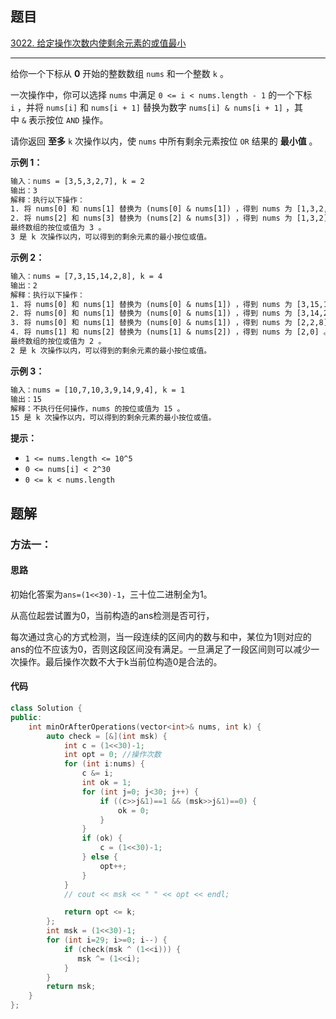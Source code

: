 ## 题目

[3022. 给定操作次数内使剩余元素的或值最小](https://leetcode.cn/problems/minimize-or-of-remaining-elements-using-operations/)

---

给你一个下标从 **0** 开始的整数数组 `nums` 和一个整数 `k` 。

一次操作中，你可以选择 `nums` 中满足 `0 <= i < nums.length - 1` 的一个下标 `i` ，并将 `nums[i]` 和 `nums[i + 1]` 替换为数字 `nums[i] & nums[i + 1]` ，其中 `&` 表示按位 `AND` 操作。

请你返回 **至多** `k` 次操作以内，使 `nums` 中所有剩余元素按位 `OR` 结果的 **最小值** 。

  

**示例 1：**

```txt
输入：nums = [3,5,3,2,7], k = 2
输出：3
解释：执行以下操作：
1. 将 nums[0] 和 nums[1] 替换为 (nums[0] & nums[1]) ，得到 nums 为 [1,3,2,7] 。
2. 将 nums[2] 和 nums[3] 替换为 (nums[2] & nums[3]) ，得到 nums 为 [1,3,2] 。
最终数组的按位或值为 3 。
3 是 k 次操作以内，可以得到的剩余元素的最小按位或值。
```

**示例 2：**

```txt
输入：nums = [7,3,15,14,2,8], k = 4
输出：2
解释：执行以下操作：
1. 将 nums[0] 和 nums[1] 替换为 (nums[0] & nums[1]) ，得到 nums 为 [3,15,14,2,8] 。
2. 将 nums[0] 和 nums[1] 替换为 (nums[0] & nums[1]) ，得到 nums 为 [3,14,2,8] 。
3. 将 nums[0] 和 nums[1] 替换为 (nums[0] & nums[1]) ，得到 nums 为 [2,2,8] 。
4. 将 nums[1] 和 nums[2] 替换为 (nums[1] & nums[2]) ，得到 nums 为 [2,0] 。
最终数组的按位或值为 2 。
2 是 k 次操作以内，可以得到的剩余元素的最小按位或值。
```

**示例 3：**

```txt
输入：nums = [10,7,10,3,9,14,9,4], k = 1
输出：15
解释：不执行任何操作，nums 的按位或值为 15 。
15 是 k 次操作以内，可以得到的剩余元素的最小按位或值。
```
  

**提示：**

-   `1 <= nums.length <= 10^5`
-   `0 <= nums[i] < 2^30`
-   `0 <= k < nums.length`

  

## 题解

### 方法一：

#### 思路

初始化答案为`ans=(1<<30)-1`，三十位二进制全为1。

从高位起尝试置为0，当前构造的ans检测是否可行，

每次通过贪心的方式检测，当一段连续的区间内的数与和中，某位为1则对应的ans的位不应该为0，否则这段区间没有满足。一旦满足了一段区间则可以减少一次操作。最后操作次数不大于k当前位构造0是合法的。

#### 代码

```C++
class Solution {
public:
    int minOrAfterOperations(vector<int>& nums, int k) {
    	auto check = [&](int msk) {
            int c = (1<<30)-1;
            int opt = 0; //操作次数
            for (int i:nums) {
                c &= i;
            	int ok = 1;
                for (int j=0; j<30; j++) {
                    if ((c>>j&1)==1 && (msk>>j&1)==0) {
                        ok = 0;
                    }
                }
				if (ok) {
                    c = (1<<30)-1;
                } else {
                	opt++;
                }
            }
			// cout << msk << " " << opt << endl;

			return opt <= k;
        };
        int msk = (1<<30)-1;
        for (int i=29; i>=0; i--) {
			if (check(msk ^ (1<<i))) {
               msk ^= (1<<i);
            }
        }
        return msk;
    }
};
```
